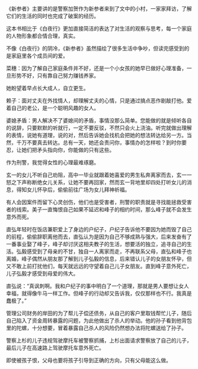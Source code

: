 《新参者》主要讲的是警察加贺作为新参者来到了文中的小村，一家家拜访，了解它们的生活的同时也完成了破案的经历。

这本书相比于《白夜行》更加直接简洁的表达了对生活的观察与思考，每一个家庭的人物形象都合情合理，真实。

不像《白夜行》的阴冷，《新参者》虽然描绘了很多生活中争吵，但读完感受到的是家庭里各个成员间的爱。

菜穗：因为了解自己家庭条件并不好，还是一个小女孩的她早已做好心理准备，一旦形势不好，只有靠自己努力赚钱养家。

她盼望着早点长大成人，自立更生。

赖子：面对丈夫在外找情人，却理解丈夫的心情，只是通过搞点恶作剧敲打他。爱着自己的老公，是一个聪明风趣的女人。

婆媳矛盾：男人解决不了婆媳间的矛盾，事情没那么简单。您能做的就是倾听各自的说辞，只要默默的听就行，一定不要反驳，不然只会火上浇油。听完就做出理解的表情，说她有道理，说的对，然后告诉她会找机会把她的想法转达给另一方。当然，千万不要真去转达。总有一天，她还会责问你，事情办的怎样啦？到时你要忍，让她们把矛头指向你，你能做的只有这些。

作为刑警，我觉得女性的心理最难琢磨。

玄一的女儿不听自己劝阻，高中一毕业就跟着她喜爱的男生私奔离家而去，玄一一怒之下声称断绝女儿关系，让她不要再回家，然而玄一背地里却四处打听女儿的消息，得知女儿怀孕后，偷偷前往广场为女儿拜神祈福。

有人会因案件而留下心灵创伤，他们也是受害者，刑警的职责就是寻找能拯救受害者的线索。美子一直悔恨自己如果不延迟和峰子的相约时间，那么峰子就不会发生意外而死。

直弘年轻时在饭店兼职爱上了身边的户纪子，户纪子告诉他不要因为她而毁了自己的前程，偷偷辞职离他而去，直弘认为是因为自己不够成熟与强大，后来发奋有了一番事业娶了峰子，峰子却讨厌这相夫教子的生活，想要活的独立，追寻自己的生活。弘毅感受到了母亲的不甘，独自一人离家而走，不再联系父母，直弘和峰子也离婚，峰子偶然从朋友那了解到儿子弘毅的信息，后来错认儿子的女朋友怀孕，但又不敢上前打扰他们，每天就远远的守望着自己儿子女朋友。直到峰子意外死亡，儿子弘毅才感受到母爱的伟大。

直弘说：“真讽刺啊。我和户纪子的事中明白了一个道理，那就是男人要想让女人幸福，就得像牛马一样工作。但峰子的行动却又告诉我，仅仅那样也不行。我真是蠢极了。”

管理公司财务的岸田的为了帮儿子偿还债务，从自己的客户里取钱帮忙儿子，随后自己陷入了资金周转暴露的问题，为此他做出了杀人的举动。他的孙子看到他背包里的陀螺，十分想要，冒着暴露自己杀人的风险仍然想办法将陀螺送给了孙子。

警察上杉的儿子违规驾驶摩托车被警察抓捕，上杉出面请求警察放了自己的儿子，最后儿子在高速路上驾驶摩托车意外死亡。

即使被孩子恨，父母也要将孩子引导到正确的方向，只有父母能这么做。